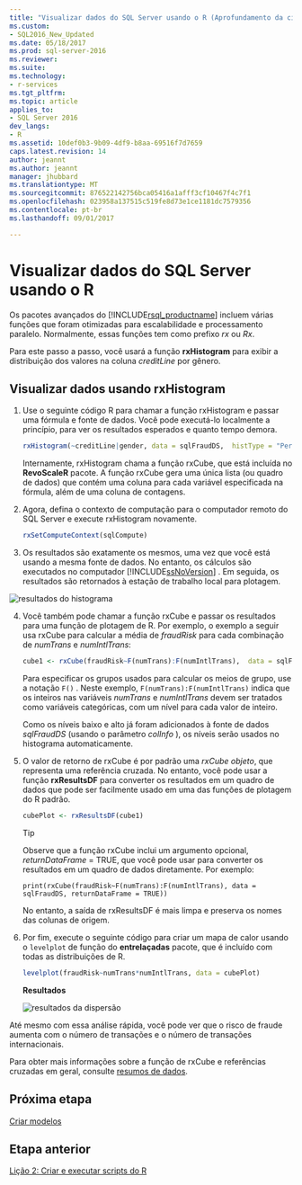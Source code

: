 ```yaml
---
title: "Visualizar dados do SQL Server usando o R (Aprofundamento da ciência de dados) | Microsoft Docs"
ms.custom:
- SQL2016_New_Updated
ms.date: 05/18/2017
ms.prod: sql-server-2016
ms.reviewer: 
ms.suite: 
ms.technology:
- r-services
ms.tgt_pltfrm: 
ms.topic: article
applies_to:
- SQL Server 2016
dev_langs:
- R
ms.assetid: 10def0b3-9b09-4df9-b8aa-69516f7d7659
caps.latest.revision: 14
author: jeannt
ms.author: jeannt
manager: jhubbard
ms.translationtype: MT
ms.sourcegitcommit: 876522142756bca05416a1afff3cf10467f4c7f1
ms.openlocfilehash: 023958a137515c519fe8d73e1ce1181dc7579356
ms.contentlocale: pt-br
ms.lasthandoff: 09/01/2017

---
```

# <a name="visualize-sql-server-data-using-r"></a>Visualizar dados do SQL Server usando o R

Os pacotes avançados do [!INCLUDE[rsql_productname](../../includes/rsql-productname-md.md)] incluem várias funções que foram otimizadas para escalabilidade e processamento paralelo. Normalmente, essas funções tem como prefixo *rx* ou *Rx*.

Para este passo a passo, você usará a função **rxHistogram** para exibir a distribuição dos valores na coluna _creditLine_ por gênero.

## <a name="visualize-data-using-rxhistogram"></a>Visualizar dados usando rxHistogram

1. Use o seguinte código R para chamar a função rxHistogram e passar uma fórmula e fonte de dados. Você pode executá-lo localmente a princípio, para ver os resultados esperados e quanto tempo demora.
  
    ```R
    rxHistogram(~creditLine|gender, data = sqlFraudDS,  histType = "Percent")
    ```
 
    Internamente, rxHistogram chama a função rxCube, que está incluída no **RevoScaleR** pacote. A função rxCube gera uma única lista (ou quadro de dados) que contém uma coluna para cada variável especificada na fórmula, além de uma coluna de contagens.
    
2. Agora, defina o contexto de computação para o computador remoto do SQL Server e execute rxHistogram novamente.
  
    ```R
    rxSetComputeContext(sqlCompute)
    ```
 
3. Os resultados são exatamente os mesmos, uma vez que você está usando a mesma fonte de dados. No entanto, os cálculos são executados no computador [!INCLUDE[ssNoVersion](../../includes/ssnoversion-md.md)] .  Em seguida, os resultados são retornados à estação de trabalho local para plotagem.
   
![resultados do histograma](media/rsql-sue-histogramresults.jpg "resultados do histograma")

4. Você também pode chamar a função rxCube e passar os resultados para uma função de plotagem de R.  Por exemplo, o exemplo a seguir usa rxCube para calcular a média de *fraudRisk* para cada combinação de *numTrans* e *numIntlTrans*:
  
    ```R
    cube1 <- rxCube(fraudRisk~F(numTrans):F(numIntlTrans),  data = sqlFraudDS)
    ```
  
    Para especificar os grupos usados para calcular os meios de grupo, use a notação `F()` . Neste exemplo, `F(numTrans):F(numIntlTrans)` indica que os inteiros nas variáveis _numTrans_ e _numIntlTrans_ devem ser tratados como variáveis categóricas, com um nível para cada valor de inteiro.
  
    Como os níveis baixo e alto já foram adicionados à fonte de dados *sqlFraudDS* (usando o parâmetro *colInfo* ), os níveis serão usados no histograma automaticamente.
  
5. O valor de retorno de rxCube é por padrão uma *rxCube objeto*, que representa uma referência cruzada. No entanto, você pode usar a função **rxResultsDF** para converter os resultados em um quadro de dados que pode ser facilmente usado em uma das funções de plotagem do R padrão.
  
    ```R
    cubePlot <- rxResultsDF(cube1)
    ```
  
    > [!TIP]
    > 
    > Observe que a função rxCube inclui um argumento opcional, *returnDataFrame* = TRUE, que você pode usar para converter os resultados em um quadro de dados diretamente. Por exemplo:
    >   
    > `print(rxCube(fraudRisk~F(numTrans):F(numIntlTrans), data = sqlFraudDS, returnDataFrame = TRUE))`
    >   
    > No entanto, a saída de rxResultsDF é mais limpa e preserva os nomes das colunas de origem.
  
6. Por fim, execute o seguinte código para criar um mapa de calor usando o `levelplot` de função do **entrelaçadas** pacote, que é incluído com todas as distribuições de R.
  
    ```R
    levelplot(fraudRisk~numTrans*numIntlTrans, data = cubePlot)
    ```
  
    **Resultados**
  
    ![resultados da dispersão](media/rsql-sue-scatterplotresults.jpg "resultados da dispersão")
  
Até mesmo com essa análise rápida, você pode ver que o risco de fraude aumenta com o número de transações e o número de transações internacionais.

Para obter mais informações sobre a função de rxCube e referências cruzadas em geral, consulte [resumos de dados](https://msdn.microsoft.com/microsoft-r/scaler-user-guide-data-summaries).

## <a name="next-step"></a>Próxima etapa

[Criar modelos](../../advanced-analytics/tutorials/deepdive-create-models.md)

## <a name="previous-step"></a>Etapa anterior

[Lição 2: Criar e executar scripts do R](../../advanced-analytics/tutorials/deepdive-create-and-run-r-scripts.md)



